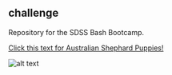 ## challenge

Repository for the SDSS Bash Bootcamp. 

[Click this text for Australian Shephard Puppies!](https://www.akc.org/expert-advice/dog-breeds/how-to-train-an-australian-shepherd-puppy-timeline-milestones/)

![alt text](https://www.akc.org/wp-content/uploads/2021/07/Australian-Shepherd-puppy-3-months-old-laying-down-in-the-shade-with-a-toy.jpeg) 
